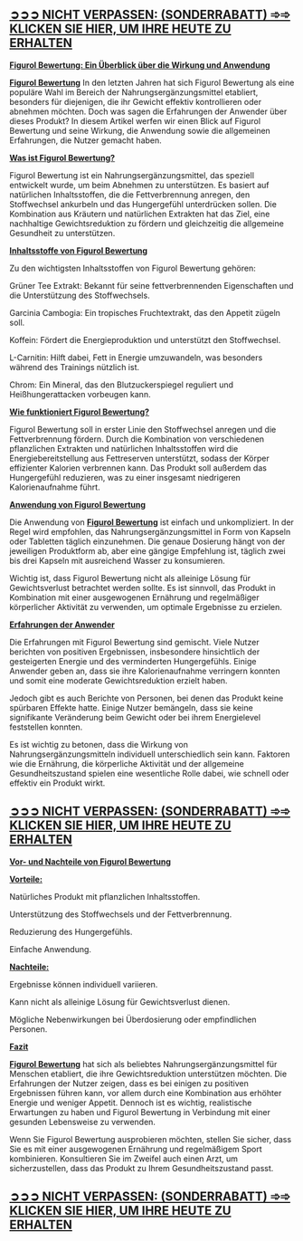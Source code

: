 <h2><span style="text-decoration: underline;"><strong><a href="https://www.facebook.com/FigurolBewertungDE/">➲➲➲ NICHT VERPASSEN: (SONDERRABATT) ➾➾ KLICKEN SIE HIER, UM IHRE HEUTE ZU ERHALTEN</a></strong></span></h2>
<p><span style="text-decoration: underline;"><strong>Figurol Bewertung: Ein &Uuml;berblick &uuml;ber die Wirkung und Anwendung</strong></span></p>
<p><a href="https://www.facebook.com/FigurolBewertungDE/"><span style="text-decoration: underline;"><strong>Figurol Bewertung</strong></span></a> In den letzten Jahren hat sich Figurol Bewertung als eine popul&auml;re Wahl im Bereich der Nahrungserg&auml;nzungsmittel etabliert, besonders f&uuml;r diejenigen, die ihr Gewicht effektiv kontrollieren oder abnehmen m&ouml;chten. Doch was sagen die Erfahrungen der Anwender &uuml;ber dieses Produkt? In diesem Artikel werfen wir einen Blick auf Figurol Bewertung und seine Wirkung, die Anwendung sowie die allgemeinen Erfahrungen, die Nutzer gemacht haben.</p>
<p><span style="text-decoration: underline;"><strong>Was ist Figurol Bewertung?</strong></span></p>
<p>Figurol Bewertung ist ein Nahrungserg&auml;nzungsmittel, das speziell entwickelt wurde, um beim Abnehmen zu unterst&uuml;tzen. Es basiert auf nat&uuml;rlichen Inhaltsstoffen, die die Fettverbrennung anregen, den Stoffwechsel ankurbeln und das Hungergef&uuml;hl unterdr&uuml;cken sollen. Die Kombination aus Kr&auml;utern und nat&uuml;rlichen Extrakten hat das Ziel, eine nachhaltige Gewichtsreduktion zu f&ouml;rdern und gleichzeitig die allgemeine Gesundheit zu unterst&uuml;tzen.</p>
<p><span style="text-decoration: underline;"><strong>Inhaltsstoffe von Figurol Bewertung</strong></span></p>
<p>Zu den wichtigsten Inhaltsstoffen von Figurol Bewertung geh&ouml;ren:</p>
<p>Gr&uuml;ner Tee Extrakt: Bekannt f&uuml;r seine fettverbrennenden Eigenschaften und die Unterst&uuml;tzung des Stoffwechsels.</p>
<p>Garcinia Cambogia: Ein tropisches Fruchtextrakt, das den Appetit z&uuml;geln soll.</p>
<p>Koffein: F&ouml;rdert die Energieproduktion und unterst&uuml;tzt den Stoffwechsel.</p>
<p>L-Carnitin: Hilft dabei, Fett in Energie umzuwandeln, was besonders w&auml;hrend des Trainings n&uuml;tzlich ist.</p>
<p>Chrom: Ein Mineral, das den Blutzuckerspiegel reguliert und Hei&szlig;hungerattacken vorbeugen kann.</p>
<p><span style="text-decoration: underline;"><strong>Wie funktioniert Figurol Bewertung?</strong></span></p>
<p>Figurol Bewertung soll in erster Linie den Stoffwechsel anregen und die Fettverbrennung f&ouml;rdern. Durch die Kombination von verschiedenen pflanzlichen Extrakten und nat&uuml;rlichen Inhaltsstoffen wird die Energiebereitstellung aus Fettreserven unterst&uuml;tzt, sodass der K&ouml;rper effizienter Kalorien verbrennen kann. Das Produkt soll au&szlig;erdem das Hungergef&uuml;hl reduzieren, was zu einer insgesamt niedrigeren Kalorienaufnahme f&uuml;hrt.</p>
<p><span style="text-decoration: underline;"><strong>Anwendung von Figurol Bewertung</strong></span></p>
<p>Die Anwendung von <a href="https://www.facebook.com/FigurolBewertungDE/"><span style="text-decoration: underline;"><strong>Figurol Bewertung</strong></span></a> ist einfach und unkompliziert. In der Regel wird empfohlen, das Nahrungserg&auml;nzungsmittel in Form von Kapseln oder Tabletten t&auml;glich einzunehmen. Die genaue Dosierung h&auml;ngt von der jeweiligen Produktform ab, aber eine g&auml;ngige Empfehlung ist, t&auml;glich zwei bis drei Kapseln mit ausreichend Wasser zu konsumieren.</p>
<p>Wichtig ist, dass Figurol Bewertung nicht als alleinige L&ouml;sung f&uuml;r Gewichtsverlust betrachtet werden sollte. Es ist sinnvoll, das Produkt in Kombination mit einer ausgewogenen Ern&auml;hrung und regelm&auml;&szlig;iger k&ouml;rperlicher Aktivit&auml;t zu verwenden, um optimale Ergebnisse zu erzielen.</p>
<p><span style="text-decoration: underline;"><strong>Erfahrungen der Anwender</strong></span></p>
<p>Die Erfahrungen mit Figurol Bewertung sind gemischt. Viele Nutzer berichten von positiven Ergebnissen, insbesondere hinsichtlich der gesteigerten Energie und des verminderten Hungergef&uuml;hls. Einige Anwender geben an, dass sie ihre Kalorienaufnahme verringern konnten und somit eine moderate Gewichtsreduktion erzielt haben.</p>
<p>Jedoch gibt es auch Berichte von Personen, bei denen das Produkt keine sp&uuml;rbaren Effekte hatte. Einige Nutzer bem&auml;ngeln, dass sie keine signifikante Ver&auml;nderung beim Gewicht oder bei ihrem Energielevel feststellen konnten.</p>
<p>Es ist wichtig zu betonen, dass die Wirkung von Nahrungserg&auml;nzungsmitteln individuell unterschiedlich sein kann. Faktoren wie die Ern&auml;hrung, die k&ouml;rperliche Aktivit&auml;t und der allgemeine Gesundheitszustand spielen eine wesentliche Rolle dabei, wie schnell oder effektiv ein Produkt wirkt.</p>
<h2><span style="text-decoration: underline;"><strong><a href="https://www.facebook.com/FigurolBewertungDE/">➲➲➲ NICHT VERPASSEN: (SONDERRABATT) ➾➾ KLICKEN SIE HIER, UM IHRE HEUTE ZU ERHALTEN</a></strong></span></h2>
<p><span style="text-decoration: underline;"><strong>Vor- und Nachteile von Figurol Bewertung</strong></span></p>
<p><span style="text-decoration: underline;"><strong>Vorteile:</strong></span></p>
<p>Nat&uuml;rliches Produkt mit pflanzlichen Inhaltsstoffen.</p>
<p>Unterst&uuml;tzung des Stoffwechsels und der Fettverbrennung.</p>
<p>Reduzierung des Hungergef&uuml;hls.</p>
<p>Einfache Anwendung.</p>
<p><span style="text-decoration: underline;"><strong>Nachteile:</strong></span></p>
<p>Ergebnisse k&ouml;nnen individuell variieren.</p>
<p>Kann nicht als alleinige L&ouml;sung f&uuml;r Gewichtsverlust dienen.</p>
<p>M&ouml;gliche Nebenwirkungen bei &Uuml;berdosierung oder empfindlichen Personen.</p>
<p><span style="text-decoration: underline;"><strong>Fazit</strong></span></p>
<p><a href="https://www.facebook.com/FigurolBewertungDE/"><span style="text-decoration: underline;"><strong>Figurol Bewertung</strong></span></a> hat sich als beliebtes Nahrungserg&auml;nzungsmittel f&uuml;r Menschen etabliert, die ihre Gewichtsreduktion unterst&uuml;tzen m&ouml;chten. Die Erfahrungen der Nutzer zeigen, dass es bei einigen zu positiven Ergebnissen f&uuml;hren kann, vor allem durch eine Kombination aus erh&ouml;hter Energie und weniger Appetit. Dennoch ist es wichtig, realistische Erwartungen zu haben und Figurol Bewertung in Verbindung mit einer gesunden Lebensweise zu verwenden.</p>
<p>Wenn Sie Figurol Bewertung ausprobieren m&ouml;chten, stellen Sie sicher, dass Sie es mit einer ausgewogenen Ern&auml;hrung und regelm&auml;&szlig;igem Sport kombinieren. Konsultieren Sie im Zweifel auch einen Arzt, um sicherzustellen, dass das Produkt zu Ihrem Gesundheitszustand passt.</p>
<h2><span style="text-decoration: underline;"><strong><a href="https://www.facebook.com/FigurolBewertungDE/">➲➲➲ NICHT VERPASSEN: (SONDERRABATT) ➾➾ KLICKEN SIE HIER, UM IHRE HEUTE ZU ERHALTEN</a></strong></span></h2>
